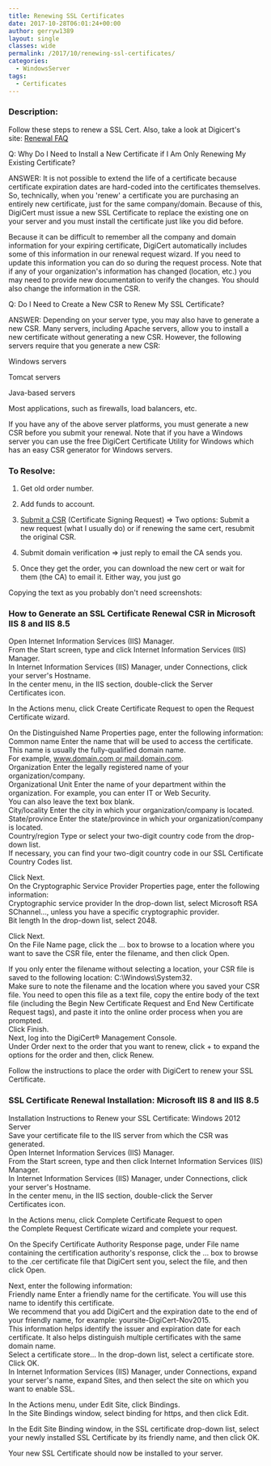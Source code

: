 ```yaml
---
title: Renewing SSL Certificates
date: 2017-10-28T06:01:24+00:00
author: gerryw1389
layout: single
classes: wide
permalink: /2017/10/renewing-ssl-certificates/
categories:
  - WindowsServer
tags:
  - Certificates
---
```

<!--more-->

### Description:

Follow these steps to renew a SSL Cert. Also, take a look at Digicert's site: [Renewal FAQ](https://www.digicert.com/ssl-certificate-renewal/#renewal-faq)

Q: Why Do I Need to Install a New Certificate if I Am Only Renewing My Existing Certificate?

ANSWER: It is not possible to extend the life of a certificate because certificate expiration dates are hard-coded into the certificates themselves. So, technically, when you 'renew' a certificate you are purchasing an entirely new certificate, just for the same company/domain. Because of this, DigiCert must issue a new SSL Certificate to replace the existing one on your server and you must install the certificate just like you did before.

Because it can be difficult to remember all the company and domain information for your expiring certificate, DigiCert automatically includes some of this information in our renewal request wizard. If you need to update this information you can do so during the request process. Note that if any of your organization's information has changed (location, etc.) you may need to provide new documentation to verify the changes. You should also change the information in the CSR.

Q: Do I Need to Create a New CSR to Renew My SSL Certificate?

ANSWER: Depending on your server type, you may also have to generate a new CSR. Many servers, including Apache servers, allow you to install a new certificate without generating a new CSR. However, the following servers require that you generate a new CSR:

Windows servers

Tomcat servers

Java-based servers

Most applications, such as firewalls, load balancers, etc.

If you have any of the above server platforms, you must generate a new CSR before you submit your renewal. Note that if you have a Windows server you can use the free DigiCert Certificate Utility for Windows which has an easy CSR generator for Windows servers.


### To Resolve:

1. Get old order number.

2. Add funds to account.

3. [Submit a CSR](https://docs.digicert.com/manage-certificates/renew-ssltls-certificate/) (Certificate Signing Request) => Two options: Submit a new request (what I usually do) or if renewing the same cert, resubmit the original CSR.

4. Submit domain verification => just reply to email the CA sends you.

5. Once they get the order, you can download the new cert or wait for them (the CA) to email it. Either way, you just go

Copying the text as you probably don't need screenshots:

### How to Generate an SSL Certificate Renewal CSR in Microsoft IIS 8 and IIS 8.5

Open Internet Information Services (IIS) Manager.  
From the Start screen, type and click Internet Information Services (IIS) Manager.  
In Internet Information Services (IIS) Manager, under Connections, click your server's Hostname.  
In the center menu, in the IIS section, double-click the Server Certificates icon.

In the Actions menu, click Create Certificate Request to open the Request Certificate wizard.

On the Distinguished Name Properties page, enter the following information:  
Common name Enter the name that will be used to access the certificate. This name is usually the fully-qualified domain name.  
For example, www.domain.com or mail.domain.com.  
Organization Enter the legally registered name of your organization/company.  
Organizational Unit Enter the name of your department within the organization. For example, you can enter IT or Web Security.  
You can also leave the text box blank.  
City/locality Enter the city in which your organization/company is located.  
State/province Enter the state/province in which your organization/company is located.  
Country/region Type or select your two-digit country code from the drop-down list.  
If necessary, you can find your two-digit country code in our SSL Certificate Country Codes list.

Click Next.  
On the Cryptographic Service Provider Properties page, enter the following information:  
Cryptographic service provider In the drop-down list, select Microsoft RSA SChannel&#8230;, unless you have a specific cryptographic provider.  
Bit length In the drop-down list, select 2048.

Click Next.  
On the File Name page, click the … box to browse to a location where you want to save the CSR file, enter the filename, and then click Open.

If you only enter the filename without selecting a location, your CSR file is saved to the following location: C:\Windows\System32.  
Make sure to note the filename and the location where you saved your CSR file. You need to open this file as a text file, copy the entire body of the text file (including the Begin New Certificate Request and End New Certificate Request tags), and paste it into the online order process when you are prompted.  
Click Finish.  
Next, log into the DigiCert® Management Console.  
Under Order next to the order that you want to renew, click + to expand the options for the order and then, click Renew.

Follow the instructions to place the order with DigiCert to renew your SSL Certificate.

### SSL Certificate Renewal Installation: Microsoft IIS 8 and IIS 8.5

Installation Instructions to Renew your SSL Certificate: Windows 2012 Server  
Save your certificate file to the IIS server from which the CSR was generated.  
Open Internet Information Services (IIS) Manager.  
From the Start screen, type and then click Internet Information Services (IIS) Manager.  
In Internet Information Services (IIS) Manager, under Connections, click your server's Hostname.  
In the center menu, in the IIS section, double-click the Server Certificates icon.

In the Actions menu, click Complete Certificate Request to open the Complete Request Certificate wizard and complete your request.

On the Specify Certificate Authority Response page, under File name containing the certification authority's response, click the … box to browse to the .cer certificate file that DigiCert sent you, select the file, and then click Open.

Next, enter the following information:  
Friendly name Enter a friendly name for the certificate. You will use this name to identify this certificate.  
We recommend that you add DigiCert and the expiration date to the end of your friendly name, for example: yoursite-DigiCert-Nov2015.  
This information helps identify the issuer and expiration date for each certificate. It also helps distinguish multiple certificates with the same domain name.  
Select a certificate store&#8230; In the drop-down list, select a certificate store.  
Click OK.  
In Internet Information Services (IIS) Manager, under Connections, expand your server's name, expand Sites, and then select the site on which you want to enable SSL.

In the Actions menu, under Edit Site, click Bindings.  
In the Site Bindings window, select binding for https, and then click Edit.

In the Edit Site Binding window, in the SSL certificate drop-down list, select your newly installed SSL Certificate by its friendly name, and then click OK.

Your new SSL Certificate should now be installed to your server.